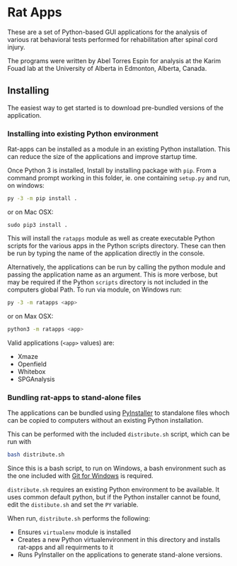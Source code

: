 # Rat Apps

These are a set of Python-based GUI applications for the analysis of various rat behavioral tests performed for rehabilitation after spinal cord injury.

The programs were written by Abel Torres Espín for analysis at the Karim Fouad lab at the University of Alberta in Edmonton, Alberta, Canada.

## Installing

The easiest way to get started is to download pre-bundled versions of the application.

### Installing into existing Python environment

Rat-apps can be installed as a module in an existing Python installation. This can reduce the size of the applications and improve startup time.

Once Python 3 is installed, Install by installing package with `pip`. From a command prompt working in this folder, ie. one containing `setup.py` and run, on windows:
```bash
py -3 -m pip install .
```
or on Mac OSX:
```
sudo pip3 install .
```

This will install the `ratapps` module as well as create executable Python scripts for the various apps in the Python scripts directory.  These can then be run by typing the name of the application directly in the console.

Alternatively, the applications can be run by calling the python module and passing the application name as an argument.  This is more verbose, but may be required if the Python `scripts` directory is not included in the computers global Path.  To run via module, on Windows run:
```bash
py -3 -m ratapps <app>
```
or on Max OSX:
```bash
python3 -m ratapps <app>
```
Valid applications (`<app>` values) are:
- Xmaze
- Openfield
- Whitebox
- SPGAnalysis



### Bundling rat-apps to stand-alone files

The applications can be bundled using [PyInstaller](https://www.pyinstaller.org/) to standalone files whoch can be copied to computers without an existing Python installation.

This can be performed with the included `distribute.sh` script, which can be run with
```bash
bash distribute.sh
```
Since this is a bash script, to run on Windows, a bash environment such as the one included with [Git for Windows](https://git-scm.com/download/win) is required.

`distribute.sh` requires an existing Python environment to be available. It uses common default python, but if the Python installer cannot be found, edit the `distibute.sh` and set the `PY` variable.

When run, `distribute.sh` performs the following:
- Ensures `virtualenv` module is installed
- Creates a new Python virtualenvironment in this directory and installs rat-apps and all requirments to it
- Runs PyInstaller on the applications to generate stand-alone versions.




